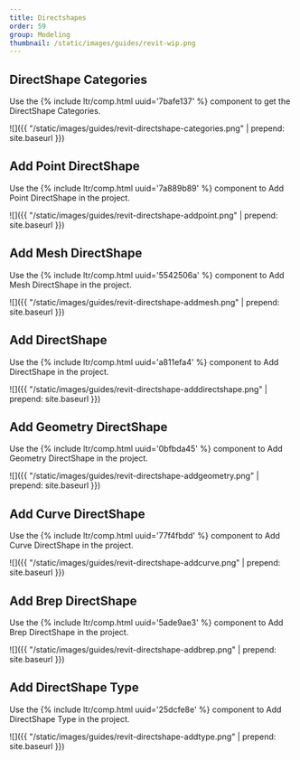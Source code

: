 ```yaml
---
title: Directshapes
order: 59
group: Modeling
thumbnail: /static/images/guides/revit-wip.png
---
```


## DirectShape Categories

Use the {% include ltr/comp.html uuid='7bafe137' %} component to get the DirectShape Categories.

![]({{ "/static/images/guides/revit-directshape-categories.png" | prepend: site.baseurl }})

## Add Point DirectShape

Use the {% include ltr/comp.html uuid='7a889b89' %} component to Add Point DirectShape in the project.

![]({{ "/static/images/guides/revit-directshape-addpoint.png" | prepend: site.baseurl }})

## Add Mesh DirectShape

Use the {% include ltr/comp.html uuid='5542506a' %} component to Add Mesh DirectShape in the project.

![]({{ "/static/images/guides/revit-directshape-addmesh.png" | prepend: site.baseurl }})

## Add DirectShape

Use the {% include ltr/comp.html uuid='a811efa4' %} component to Add DirectShape in the project.

![]({{ "/static/images/guides/revit-directshape-adddirectshape.png" | prepend: site.baseurl }})

## Add Geometry DirectShape

Use the {% include ltr/comp.html uuid='0bfbda45' %} component to Add Geometry DirectShape in the project.

![]({{ "/static/images/guides/revit-directshape-addgeometry.png" | prepend: site.baseurl }})

## Add Curve DirectShape

Use the {% include ltr/comp.html uuid='77f4fbdd' %} component to Add Curve DirectShape in the project.

![]({{ "/static/images/guides/revit-directshape-addcurve.png" | prepend: site.baseurl }})

## Add Brep DirectShape

Use the {% include ltr/comp.html uuid='5ade9ae3' %} component to Add Brep DirectShape in the project.

![]({{ "/static/images/guides/revit-directshape-addbrep.png" | prepend: site.baseurl }})

## Add DirectShape Type

Use the {% include ltr/comp.html uuid='25dcfe8e' %} component to Add DirectShape Type in the project.

![]({{ "/static/images/guides/revit-directshape-addtype.png" | prepend: site.baseurl }})



